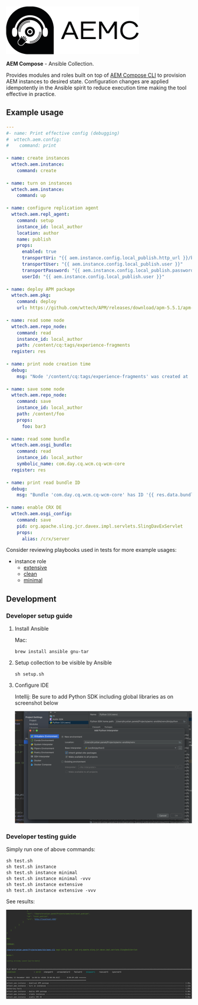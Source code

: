 ![Logo](docs/logo-with-text.png)

**AEM Compose** - Ansible Collection.

Provides modules and roles built on top of [AEM Compose CLI](https://github.com/wttech/aemc) to provision AEM instances to desired state.
Configuration changes are applied idempotently in the Ansible spirit to reduce execution time making the tool effective in practice.

## Example usage

```yaml
---
#- name: Print effective config (debugging)
#  wttech.aem.config:
#    command: print

- name: create instances
  wttech.aem.instance:
    command: create

- name: turn on instances
  wttech.aem.instance:
    command: up

- name: configure replication agent
  wttech.aem.repl_agent:
    command: setup
    instance_id: local_author
    location: author
    name: publish
    props:
      enabled: true
      transportUri: "{{ aem.instance.config.local_publish.http_url }}/bin/receive?sling:authRequestLogin=1"
      transportUser: "{{ aem.instance.config.local_publish.user }}"
      transportPassword: "{{ aem.instance.config.local_publish.password }}"
      userId: "{{ aem.instance.config.local_publish.user }}"

- name: deploy APM package
  wttech.aem.pkg:
    command: deploy
    url: https://github.com/wttech/APM/releases/download/apm-5.5.1/apm-all-5.5.1.zip

- name: read some node
  wttech.aem.repo_node:
    command: read
    instance_id: local_author
    path: /content/cq:tags/experience-fragments
  register: res

- name: print node creation time
  debug:
    msg: "Node '/content/cq:tags/experience-fragments' was created at '{{ res.data.node.properties['jcr:created'] }}'"

- name: save some node
  wttech.aem.repo_node:
    command: save
    instance_id: local_author
    path: /content/foo
    props:
      foo: bar3

- name: read some bundle
  wttech.aem.osgi_bundle:
    command: read
    instance_id: local_author
    symbolic_name: com.day.cq.wcm.cq-wcm-core
  register: res

- name: print read bundle ID
  debug:
    msg: "Bundle 'com.day.cq.wcm.cq-wcm-core' has ID '{{ res.data.bundle.details.id }}'"

- name: enable CRX DE
  wttech.aem.osgi_config:
    command: save
    pid: org.apache.sling.jcr.davex.impl.servlets.SlingDavExServlet
    props:
      alias: /crx/server
```

Consider reviewing playbooks used in tests for more example usages:

- instance role 
  - [extensive](roles/instance/tests/extensive.yml)
  - [clean](roles/instance/tests/minimal.yml)
  - [minimal](roles/instance/tests/minimal.yml)

## Development 

### Developer setup guide

1. Install Ansible

    Mac:
    
    ```shell
    brew install ansible gnu-tar
    ```

2. Setup collection to be visible by Ansible

    ```shell
    sh setup.sh
    ```

3. Configure IDE

   Intellij: Be sure to add Python SDK including global libraries as on screenshot below
   
   ![IntelliJ Python SDK](docs/intellij-python-sdk.png)

### Developer testing guide

Simply run one of above commands:

```shell
sh test.sh
sh test.sh instance
sh test.sh instance minimal
sh test.sh instance minimal -vvv
sh test.sh instance extensive
sh test.sh instance extensive -vvv
```

See results:

![Ansible Results](docs/ansible-result.png)
